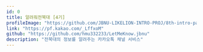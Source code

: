 ```yaml
---
id: 0
title: 알려줘전북대 [4기]
profileImage: "https://github.com/JBNU-LIKELION-INTRO-PROJ/8th-intro-page/blob/master/service_images/jbnu_noticeme_revise.png?raw=true"
link: "https://pf.kakao.com/_LffxoM"
github: "https://github.com/hmu332233/LetMeKnow.jbnu"
description: "전북대의 정보를 알려주는 카카오톡 채널 서비스"
---
```

